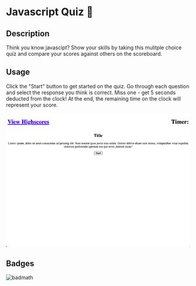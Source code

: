 # Javascript Quiz  📝

## Description

Think you know javascipt? Show your skills by taking this mulitple choice quiz and compare your scores against others on the scoreboard.

## Usage

Click the "Start" button to get started on the quiz. Go through each question and select the response you think is correct. Miss one - get 5 seconds deducted from the clock! At the end, the remaining time on the clock will represent your score.  

 ![photo](assets/images/screenshot.png)


## Badges

![badmath](https://img.shields.io/github/languages/top/lernantino/badmath)

